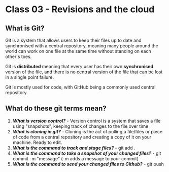# Class 03 - Revisions and the cloud

## What is Git?

Git is a system that allows users to keep their files up to date and synchronised with a central repository, meaning many people around the world can work on one file at the same time without standing on each other's toes.

Git is **distributed** meaning that every user has their own **synchronised** version of the file, and there is no central version of the file that can be lost in a single point failure.

Git is mostly used for code, with GitHub being a commonly used central repository.

## What do these git terms mean?

1. ***What is version control?*** - Version control is a system that saves a file using "snapshots", keeping track of changes to the file over time
2. ***What is cloning in git?*** - Cloning is the act of pulling a file/files or piece of code from a central repository and creating a copy of it on your machine. Ready to edit.
3. ***What is the command to track and stage files?*** - git add .
4. ***What is the command to take a snapshot of your changed files?*** - git commit -m "message" (-m adds a message to your commit)
5. ***What is the command to send your changed files to Github?*** - git push